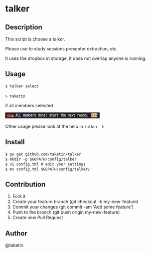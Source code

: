 talker
======

## Description

This script is choose a talker.

Please use to study sessions presenter extraction, etc.

It uses the dropbox in storage, it does not overlap anyone is running.

## Usage

```
$ talker select

> taketin
```

if all members selected

![screenshots1](screenshots/next_round.png)

Other usage please look at the help in `talker -h`

## Install

```
$ go get github.com/taketin/talker
$ mkdir -p $GOPATH/config/talker
$ vi config.tml # edit your settings
$ mv config.tml $GOPATH/config/talker/
```

## Contribution

1. Fork it
1. Create your feature branch (git checkout -b my-new-feature)
1. Commit your changes (git commit -am 'Add some feature')
1. Push to the branch (git push origin my-new-feature)
1. Create new Pull Request

## Author

@taketin

